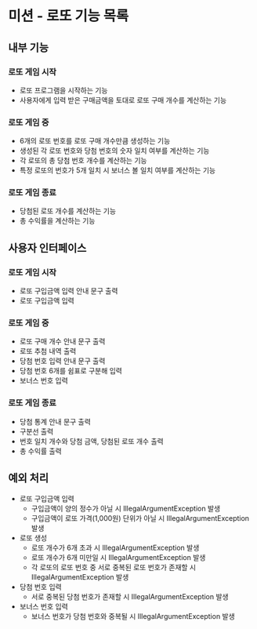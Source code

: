 # 미션 - 로또 기능 목록

## 내부 기능

### 로또 게임 시작

- 로또 프로그램을 시작하는 기능
- 사용자에게 입력 받은 구매금액을 토대로 로또 구매 개수를 계산하는 기능

### 로또 게임 중

- 6개의 로또 번호를 로또 구매 개수만큼 생성하는 기능
- 생성된 각 로또 번호와 당첨 번호의 숫자 일치 여부를 계산하는 기능
- 각 로또의 총 당첨 번호 개수를 계산하는 기능
- 특정 로또의 번호가 5개 일치 시 보너스 볼 일치 여부를 계산하는 기능

### 로또 게임 종료

- 당첨된 로또 개수를 계산하는 기능
- 총 수익률을 계산하는 기능

## 사용자 인터페이스

### 로또 게임 시작

- 로또 구입금액 입력 안내 문구 출력
- 로또 구입금액 입력

### 로또 게임 중

- 로또 구매 개수 안내 문구 출력
- 로또 추첨 내역 출력
- 당첨 번호 입력 안내 문구 출력
- 당첨 번호 6개를 쉼표로 구분해 입력
- 보너스 번호 입력

### 로또 게임 종료

- 당첨 통계 안내 문구 출력
- 구분선 출력
- 번호 일치 개수와 당첨 금액, 당첨된 로또 개수 출력
- 총 수익률 출력

## 예외 처리

- 로또 구입금액 입력
    - 구입금액이 양의 정수가 아닐 시 IllegalArgumentException 발생
    - 구입금액이 로또 가격(1,000원) 단위가 아닐 시 IllegalArgumentException 발생
- 로또 생성
    - 로또 개수가 6개 초과 시 IllegalArgumentException 발생
    - 로또 개수가 6개 미만일 시 IllegalArgumentException 발생
    - 각 로또의 로또 번호 중 서로 중복된 로또 번호가 존재할 시 IllegalArgumentException 발생
- 당첨 번호 입력
    - 서로 중복된 당첨 번호가 존재할 시 IllegalArgumentException 발생
- 보너스 번호 입력
    - 보너스 번호가 당첨 번호와 중복될 시 IllegalArgumentException 발생
